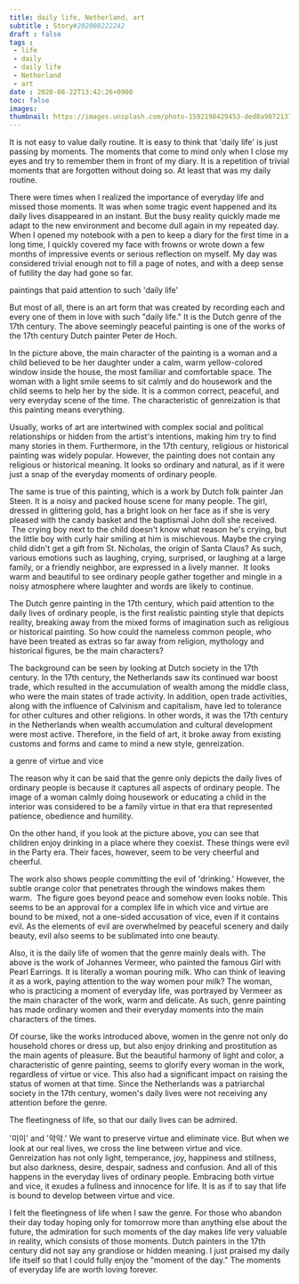 ```yaml
---
title: daily life, Netherland, art
subtitle : Story#202008222242
draft : false
tags :
 - life
 - daily
 - daily life
 - Netherland
 - art
date : 2020-08-22T13:42:26+0900
toc: false
images: 
thumbnail: https://images.unsplash.com/photo-1592198429453-ded8a9872137?ixlib=rb-1.2.1&q=80&fm=jpg&crop=entropy&cs=tinysrgb&w=1080&fit=max&ixid=eyJhcHBfaWQiOjE1NTU0OX0
---
```


It is not easy to value daily routine. It is easy to think that 'daily life' is just passing by moments. The moments that come to mind only when I close my eyes and try to remember them in front of my diary. It is a repetition of trivial moments that are forgotten without doing so. At least that was my daily routine.  

There were times when I realized the importance of everyday life and missed those moments. It was when some tragic event happened and its daily lives disappeared in an instant. But the busy reality quickly made me adapt to the new environment and become dull again in my repeated day. When I opened my notebook with a pen to keep a diary for the first time in a long time, I quickly covered my face with frowns or wrote down a few months of impressive events or serious reflection on myself. My day was considered trivial enough not to fill a page of notes, and with a deep sense of futility the day had gone so far.  

paintings that paid attention to such 'daily life'  

But most of all, there is an art form that was created by recording each and every one of them in love with such "daily life." It is the Dutch genre of the 17th century. The above seemingly peaceful painting is one of the works of the 17th century Dutch painter Peter de Hoch.  

In the picture above, the main character of the painting is a woman and a child believed to be her daughter under a calm, warm yellow-colored window inside the house, the most familiar and comfortable space. The woman with a light smile seems to sit calmly and do housework and the child seems to help her by the side. It is a common correct, peaceful, and very everyday scene of the time. The characteristic of genreization is that this painting means everything.  

Usually, works of art are intertwined with complex social and political relationships or hidden from the artist's intentions, making him try to find many stories in them. Furthermore, in the 17th century, religious or historical painting was widely popular. However, the painting does not contain any religious or historical meaning. It looks so ordinary and natural, as if it were just a snap of the everyday moments of ordinary people.  

The same is true of this painting, which is a work by Dutch folk painter Jan Steen. It is a noisy and packed house scene for many people. The girl, dressed in glittering gold, has a bright look on her face as if she is very pleased with the candy basket and the baptismal John doll she received.  The crying boy next to the child doesn't know what reason he's crying, but the little boy with curly hair smiling at him is mischievous. Maybe the crying child didn't get a gift from St. Nicholas, the origin of Santa Claus? As such, various emotions such as laughing, crying, surprised, or laughing at a large family, or a friendly neighbor, are expressed in a lively manner.  It looks warm and beautiful to see ordinary people gather together and mingle in a noisy atmosphere where laughter and words are likely to continue.  

The Dutch genre painting in the 17th century, which paid attention to the daily lives of ordinary people, is the first realistic painting style that depicts reality, breaking away from the mixed forms of imagination such as religious or historical painting. So how could the nameless common people, who have been treated as extras so far away from religion, mythology and historical figures, be the main characters?  

The background can be seen by looking at Dutch society in the 17th century. In the 17th century, the Netherlands saw its continued war boost trade, which resulted in the accumulation of wealth among the middle class, who were the main states of trade activity. In addition, open trade activities, along with the influence of Calvinism and capitalism, have led to tolerance for other cultures and other religions. In other words, it was the 17th century in the Netherlands when wealth accumulation and cultural development were most active. Therefore, in the field of art, it broke away from existing customs and forms and came to mind a new style, genreization.  

a genre of virtue and vice  

The reason why it can be said that the genre only depicts the daily lives of ordinary people is because it captures all aspects of ordinary people. The image of a woman calmly doing housework or educating a child in the interior was considered to be a family virtue in that era that represented patience, obedience and humility.  

On the other hand, if you look at the picture above, you can see that children enjoy drinking in a place where they coexist. These things were evil in the Party era. Their faces, however, seem to be very cheerful and cheerful.  

The work also shows people committing the evil of 'drinking.' However, the subtle orange color that penetrates through the windows makes them warm.  The figure goes beyond peace and somehow even looks noble. This seems to be an approval for a complex life in which vice and virtue are bound to be mixed, not a one-sided accusation of vice, even if it contains evil. As the elements of evil are overwhelmed by peaceful scenery and daily beauty, evil also seems to be sublimated into one beauty.  

Also, it is the daily life of women that the genre mainly deals with. The above is the work of Johannes Vermeer, who painted the famous Girl with Pearl Earrings. It is literally a woman pouring milk. Who can think of leaving it as a work, paying attention to the way women pour milk? The woman, who is practicing a moment of everyday life, was portrayed by Vermeer as the main character of the work, warm and delicate. As such, genre painting has made ordinary women and their everyday moments into the main characters of the times.  

Of course, like the works introduced above, women in the genre not only do household chores or dress up, but also enjoy drinking and prostitution as the main agents of pleasure. But the beautiful harmony of light and color, a characteristic of genre painting, seems to glorify every woman in the work, regardless of virtue or vice. This also had a significant impact on raising the status of women at that time. Since the Netherlands was a patriarchal society in the 17th century, women's daily lives were not receiving any attention before the genre.  

The fleetingness of life, so that our daily lives can be admired.  

'미미' and '악악.' We want to preserve virtue and eliminate vice. But when we look at our real lives, we cross the line between virtue and vice. Genreization has not only light, temperance, joy, happiness and stillness, but also darkness, desire, despair, sadness and confusion. And all of this happens in the everyday lives of ordinary people. Embracing both virtue and vice, it exudes a fullness and innocence for life. It is as if to say that life is bound to develop between virtue and vice.  

I felt the fleetingness of life when I saw the genre. For those who abandon their day today hoping only for tomorrow more than anything else about the future, the admiration for such moments of the day makes life very valuable in reality, which consists of those moments. Dutch painters in the 17th century did not say any grandiose or hidden meaning. I just praised my daily life itself so that I could fully enjoy the "moment of the day." The moments of everyday life are worth loving forever.  

